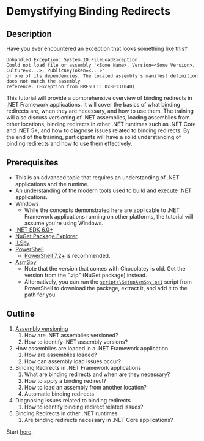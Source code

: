 # Demystifying Binding Redirects

## Description

Have you ever encountered an exception that looks something like this?

```text
Unhandled Exception: System.IO.FileLoadException:
Could not load file or assembly '<Some Name>, Version=<Some Version>, Culture=<...>, PublicKeyToken=<...>'
or one of its dependencies. The located assembly's manifest definition does not match the assembly
reference. (Exception from HRESULT: 0x80131040)
```

This tutorial will provide a comprehensive overview of binding redirects in .NET Framework applications. It will cover
the basics of what binding redirects are, when they are necessary, and how to use them. The training will also discuss
versioning of .NET assemblies, loading assemblies from other locations, binding redirects in other .NET runtimes such
as .NET Core and .NET 5+, and how to diagnose issues related to binding redirects. By the end of the training,
participants will have a solid understanding of binding redirects and how to use them effectively.

## Prerequisites

* This is an advanced topic that requires an understanding of .NET applications and the runtime.
* An understanding of the modern tools used to build and execute .NET applications.
* Windows
  * While the concepts demonstrated here are applicable to .NET Framework applications running on other platforms,
    the tutorial will assume you're using Windows.
* [.NET SDK 6.0+](https://dotnet.microsoft.com/download/dotnet/6.0)
* [NuGet Package Explorer](https://github.com/NuGetPackageExplorer/NuGetPackageExplorer)
* [ILSpy](https://github.com/icsharpcode/ILSpy)
* [PowerShell](https://learn.microsoft.com/powershell/scripting/install/installing-powershell)
  * [PowerShell 7.2+](https://github.com/PowerShell/PowerShell) is recommended.
* [AsmSpy](https://github.com/mikehadlow/AsmSpy)
  * Note that the version that comes with Chocolatey is old. Get the version from the ".zip" (NuGet package) instead.
  * Alternatively, you can run the [`scripts\SetupAsmSpy.ps1`](./scripts/SetupAsmSpy.ps1) script from PowerShell to
    download the package, extract it, and add it to the path for you.

## Outline

1. [Assembly versioning](./section1/README.md)
   1. How are .NET assemblies versioned?
   2. How to identify .NET assembly versions?
2. How assemblies are loaded in a .NET Framework application
   1. How are assemblies loaded?
   2. How can assembly load issues occur?
3. Binding Redirects in .NET Framework applications
   1. What are binding redirects and when are they necessary?
   2. How to apply a binding redirect?
   3. How to load an assembly from another location?
   4. Automatic binding redirects
4. Diagnosing issues related to binding redirects
   1. How to identify binding redirect related issues?
5. Binding Redirects in other .NET runtimes
   1. Are binding redirects necessary in .NET Core applications?

Start [here](./section1/README.md).
